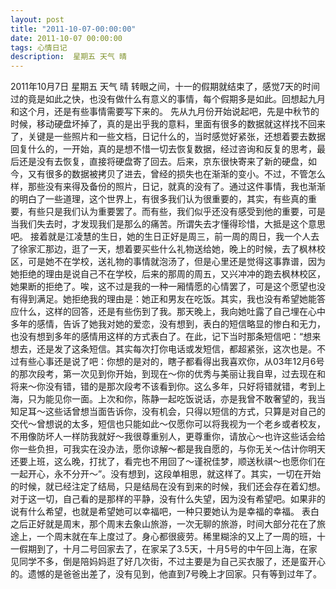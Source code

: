 ```yaml
---
layout: post
title: "2011-10-07-00:00:00"
date: 2011-10-07 00:00:00
tags: 心情日记
description:  星期五 天气 晴
---
```

2011年10月7日    星期五    天气 晴
转眼之间，十一的假期就结束了，感觉7天的时间过的竟是如此之快，也没有做什么有意义的事情，每个假期多是如此。回想起九月和这个月，还是有些事情需要写下来的。
先从九月份开始说起吧，先是中秋节的时候，移动硬盘坏掉了，真的是出乎我的意料，里面有很多的数据就这样找不回来了，关键是一些照片和一些文档，日记什么的，当时感觉好紧张，还想着要去数据回复什么的，一开始，真的是想不惜一切去恢复数据，经过咨询和反复的思考，最后还是没有去恢复，直接将硬盘寄了回去。后来，京东很快寄来了新的硬盘，如今，又有很多的数据被拷贝了进去，曾经的损失也在渐渐的变小。不过，不管怎么样，那些没有来得及备份的照片，日记，就真的没有了。通过这件事情，我也渐渐的明白了一些道理，这个世界上，有很多我们认为很重要的，其实，有些真的重要，有些只是我们认为重要罢了。而有些，我们似乎还没有感受到他的重要，可是当我们失去时，才发现我们是那么的痛苦。所谓失去才懂得珍惜，大抵是这个意思吧。
接着就是江凌慧的生日，她的生日正好是周三，前一周的周日，我一个人去了徐家汇那边，逛了一天，想着要买些什么礼物送给她，晚上的时候，去了枫林校区，可是她不在学校，送礼物的事情就泡汤了，但是心里还是觉得这事靠谱，因为她拒绝的理由是说自己不在学校，后来的那周的周五，又兴冲冲的跑去枫林校区，她果断的拒绝了。唉，这不过是我的一种一厢情愿的心情罢了，可是这个愿望也没有得到满足。她拒绝我的理由是：她正和男友在吃饭。其实，我也没有希望她能答应什么，这样的回答，还是有些伤到了我。那天晚上，我向她吐露了自己埋在心中多年的感情，告诉了她我对她的爱恋，没有想到，表白的短信略显的惨白和无力，也没有想到多年的感情用这样的方式表白了。在此，记下当时那条短信吧：“想来想去，还是发了这条短信。其实每次打你电话或发短信，都超紧张，这次也是。不过有些心事还是说了吧：你想的是对的，瞎子都看得出我喜欢你，从03年12月6号的那次段考，第一次见到你开始，到现在～你的优秀与美丽让我自卑，过去现在和将来～你没有错，错的是那次段考不该看到你。这么多年，只好将错就错，考到上海，只为能见你一面。上次和你，陈静一起吃饭说话，亦是我曾不敢奢望的，我当知足耳～这些话曾想当面告诉你，没有机会，只得以短信的方式，只算是对自己的交代～曾想说的太多，短信也只能如此～仅愿你可以将我视为一个老乡或者校友，不用像防坏人一样防我就好～我很尊重别人，更尊重你，请放心～也许这些话会给你一些负担，可我实在没办法，愿你谅解～都是我自愿的，与你无关～估计你明天还要上班，这么晚，打扰了，看完也不用回了～谨祝佳梦，顺送秋祺～也愿你们在一起开心，永不分开～”。没有想到，这段单相思，就这样了。其实，一切在开始的时候，就已经注定了结局，只是结局在没有到来的时候，我们还会存在着幻想。对于这一切，自己看的是那样的平静，没有什么失望，因为没有希望吧。如果非的说有什么希望，也就是希望她可以幸福吧，一种只要她认为是幸福的幸福。
表白之后正好就是周末，那个周末去象山旅游，一次无聊的旅游，时间大部分花在了旅途上，一个周末就在车上度过了。身心都很疲劳。稀里糊涂的又上了一周的班，十一假期到了，十月二号回家去了，在家呆了3.5天，十月5号的中午回上海，在家见同学不多，倒是陪妈妈逛了好几次街，不过主要是为自己买衣服了，还是蛮开心的。遗憾的是爸爸出差了，没有见到，他直到7号晚上才回家。只有等到过年了。
